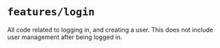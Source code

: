 # `features/login`

All code related to logging in, and creating a user. This does not include user management after being logged in.
